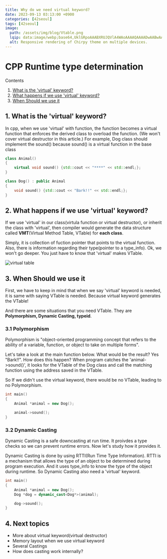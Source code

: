 ```yaml
---
title: Why do we need virtual keyword?
date: 2023-09-13 03:13:00 +0900
categories: [42seoul]
tags: [42seoul]
image:
  path: /assets/img/blog/Vtable.png
  lqip: data:image/webp;base64,UklGRpoAAABXRUJQVlA4WAoAAAAQAAAADwAABwAAQUxQSDIAAAARL0AmbZurmr57yyIiqE8oiG0bejIYEQTgqiDA9vqnsUSI6H+oAERp2HZ65qP/VIAWAFZQOCBCAAAA8AEAnQEqEAAIAAVAfCWkAALp8sF8rgRgAP7o9FDvMCkMde9PK7euH5M1m6VWoDXf2FkP3BqV0ZYbO6NA/VFIAAAA
  alt: Responsive rendering of Chirpy theme on multiple devices.
---
```



# CPP Runtime type determination

Contents  
1. [What is the 'virtual' keyword?](#1-what-is-the-virtual-keyword)
2. [What happens if we use 'virtual' keyword?](#2-what-happens-if-we-use-virtual-keyword)
3. [When Should we use it](#3-when-should-we-use-it)


## 1. What is the 'virtual' keyword?
In cpp, when we use 'virtual' with function, the function becomes a virtual function that enforces the derived class to overload the function. (We won't cover virtual destructor in this article.) For example, Dog class should implement the sound() because sound() is a virtual function in the base class

```cpp
class Animal()
{
    virtual void sound() {std::cout << "****" << std::endl;};
}

class Dog() : public Animal
{
    void sound() {std::cout << "Bark!!" << std::endl;};
}
```

## 2. What happens if we use 'virtual' keyword?
If we use 'virtual' in our class(virtula function or virtual destructor), or inherit the class with 'virtual', then compiler would generate the data structure called <b>VMT</b>(Virtual Method Table, VTable) for <b>each class</b>. 

Simply, it is collection of fuction pointer that points to the virtual function. Also, there is information regarding their type(pointer to a type_info). Ok, we won't go deeper. You just have to know that 'virtual' makes VTable.

<img src="/assets/img/blog/Vtable.png" alt='virtual table'>

## 3. When Should we use it

First, we have to keep in mind that when we say 'virtual' keyword is needed, it is same with saying VTable is needed. Because virtual keyword generates the VTable!   

And there are some situations that you need VTable. They are <b>Polymorphism, Dynamic Casting, typeid</b>.

### 3.1 Polymorphism
Polymorphism is "object-oriented programming concept that refers to the ability of a variable, function, or object to take on multiple forms".

Let's take a look at the main function below. What would be the result? Yes "Bark!!". How does this happen? When program catches the 'animal->sound()', it looks for the VTable of the Dog class and call the matching function using the address saved in the VTable.

So If we didn't use the virtual keyword, there would be no VTable, leading to no Polymorphism.

```cpp
int main()
{
    Animal *animal = new Dog();

    animal->sound();
}
```

### 3.2 Dynamic Casting
Dynamic Casting is a safe downcasting at run time. It proivdes a type checks so we can prevent runtime errors. Now let's study how it provides it.

Dynamic Casting is done by using RTTI(Run Time Type Information). RTTI is a mechanism that allows the type of an object to be determined during program execution. And it uses type_info to know the type of the object during runtime. So Dynamic Casting also need a 'virtual' keyword.

```cpp
int main()
{
    Animal *animal = new Dog();
    Dog *dog = dynamic_cast<Dog*>(animal);

    dog->sound();
}
```

## 4. Next topics
* More about virtual keyword(virtual destructor)
* Memory layout when we use virtual keyword
* Several Castings
* How does casting work internally?
